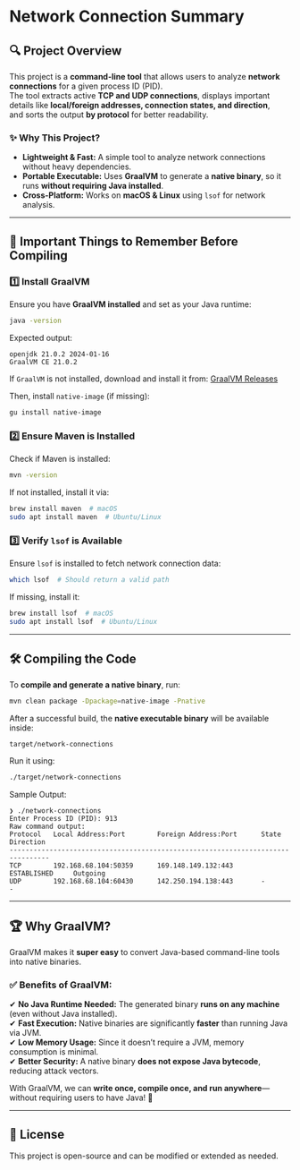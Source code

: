 # Network Connection Summary

## 🔍 Project Overview
This project is a **command-line tool** that allows users to analyze **network connections** for a given process ID (PID).  
The tool extracts active **TCP and UDP connections**, displays important details like **local/foreign addresses, connection states, and direction**,  
and sorts the output **by protocol** for better readability.

### ✨ Why This Project?
- **Lightweight & Fast:** A simple tool to analyze network connections without heavy dependencies.
- **Portable Executable:** Uses **GraalVM** to generate a **native binary**, so it runs **without requiring Java installed**.
- **Cross-Platform:** Works on **macOS & Linux** using `lsof` for network analysis.

---

## 🚀 Important Things to Remember Before Compiling
### **1️⃣ Install GraalVM**
Ensure you have **GraalVM installed** and set as your Java runtime:
```sh
java -version
```
Expected output:
```
openjdk 21.0.2 2024-01-16
GraalVM CE 21.0.2
```

If `GraalVM` is not installed, download and install it from: [GraalVM Releases](https://www.graalvm.org/downloads/)

Then, install `native-image` (if missing):
```sh
gu install native-image
```

### **2️⃣ Ensure Maven is Installed**
Check if Maven is installed:
```sh
mvn -version
```
If not installed, install it via:
```sh
brew install maven  # macOS
sudo apt install maven  # Ubuntu/Linux
```

### **3️⃣ Verify `lsof` is Available**
Ensure `lsof` is installed to fetch network connection data:
```sh
which lsof  # Should return a valid path
```

If missing, install it:
```sh
brew install lsof  # macOS
sudo apt install lsof  # Ubuntu/Linux
```

---

## 🛠️ Compiling the Code
To **compile and generate a native binary**, run:
```sh
mvn clean package -Dpackage=native-image -Pnative
```

After a successful build, the **native executable binary** will be available inside:
```
target/network-connections
```

Run it using:
```sh
./target/network-connections
```

Sample Output:
```
❯ ./network-connections
Enter Process ID (PID): 913
Raw command output:
Protocol   Local Address:Port        Foreign Address:Port      State           Direction
--------------------------------------------------------------------------------
TCP        192.168.68.104:50359      169.148.149.132:443       ESTABLISHED     Outgoing
UDP        192.168.68.104:60430      142.250.194.138:443       -               -
```

---

## 🏆 Why GraalVM?
GraalVM makes it **super easy** to convert Java-based command-line tools into native binaries.  

### **✅ Benefits of GraalVM:**
✔ **No Java Runtime Needed:** The generated binary **runs on any machine** (even without Java installed).  
✔ **Fast Execution:** Native binaries are significantly **faster** than running Java via JVM.  
✔ **Low Memory Usage:** Since it doesn’t require a JVM, memory consumption is minimal.  
✔ **Better Security:** A native binary **does not expose Java bytecode**, reducing attack vectors.  

With GraalVM, we can **write once, compile once, and run anywhere**—without requiring users to have Java! 🎯  

---

## 📜 License
This project is open-source and can be modified or extended as needed.

